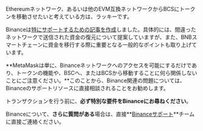 Ethereumネットワーク、あるいは他のEVM互換ネットワークからBCSにトークンを移動させたいと考えている方は、ラッキーです。


Binanceは[特にサポートするための記事を作成](https://academy.binance.com/en/articles/how-to-recover-crypto-transferred-to-the-wrong-network-on-binance)しました。具体的には、間違ったネットワークで送信された資金の復元について提案していますが、また、BNBスマートチェーンに資金を移行する際に重要となる一般的なポイントも取り上げています。


**MetaMaskは単に、Binanceネットワークへのアクセスを可能にするだけであり、トークンの機能や、BSCへ、またはBCSから移動することに何ら関係しないことにご注意ください。**このことから、Binance関連の問題については、Binanceのサポートリソースに直接相談されることをお勧めします。


トランザクションを行う前に、**必ず特別な要件をBinanceにお尋ねください**。


Binanceについて、**さらに質問がある**場合は、直接**[Binanceサポート](https://www.binance.com/en/support)**チームに直接ご連絡ください。

